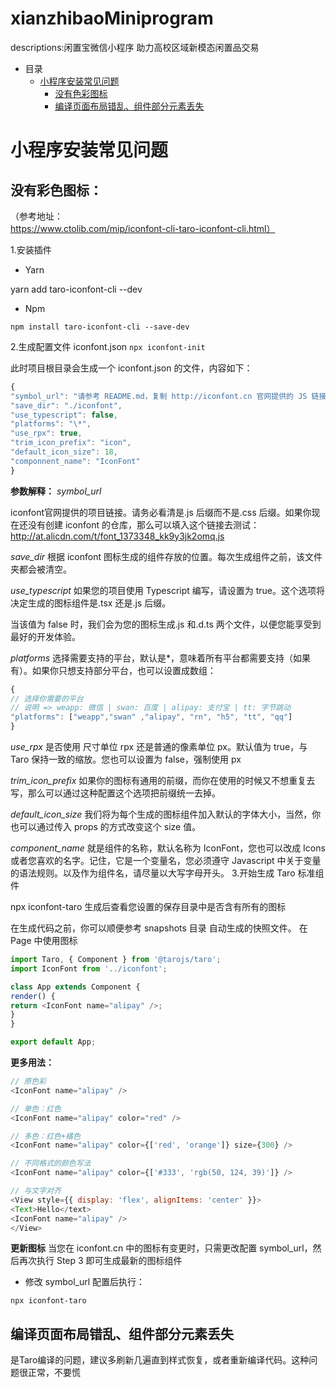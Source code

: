 # xianzhibaoMiniprogram

descriptions:闲置宝微信小程序 助力高校区域新模态闲置品交易
- 目录
  - [小程序安装常见问题](#小程序安装常见问题)
    - [没有色彩图标](##没有色彩图标)
    - [编译页面布局错乱、组件部分元素丢失](##编译页面布局错乱、组件部分元素丢失)
  

# 小程序安装常见问题
## 没有彩色图标：
（参考地址：https://www.ctolib.com/mip/iconfont-cli-taro-iconfont-cli.html）

1.安装插件

- Yarn

yarn add taro-iconfont-cli --dev

- Npm

```npm install taro-iconfont-cli --save-dev```

2.生成配置文件 iconfont.json
```npx iconfont-init```

此时项目根目录会生成一个 iconfont.json 的文件，内容如下：
```javascript
{
"symbol_url": "请参考 README.md，复制 http://iconfont.cn 官网提供的 JS 链接",
"save_dir": "./iconfont",
"use_typescript": false,
"platforms": "\*",
"use_rpx": true,
"trim_icon_prefix": "icon",
"default_icon_size": 18,
"componnent_name": "IconFont"
}
```
**参数解释：**
*symbol_url*

iconfont官网提供的项目链接。请务必看清是.js 后缀而不是.css 后缀。如果你现在还没有创建 iconfont 的仓库，那么可以填入这个链接去测试：http://at.alicdn.com/t/font_1373348_kk9y3jk2omq.js

*save_dir*
根据 iconfont 图标生成的组件存放的位置。每次生成组件之前，该文件夹都会被清空。

*use_typescript*
如果您的项目使用 Typescript 编写，请设置为 true。这个选项将决定生成的图标组件是.tsx 还是.js 后缀。

当该值为 false 时，我们会为您的图标生成.js 和.d.ts 两个文件，以便您能享受到最好的开发体验。

*platforms*
选择需要支持的平台，默认是\*，意味着所有平台都需要支持（如果有）。如果你只想支持部分平台，也可以设置成数组：
```javascript
{
// 选择你需要的平台
// 说明 => weapp: 微信 | swan: 百度 | alipay: 支付宝 | tt: 字节跳动
"platforms": ["weapp","swan" ,"alipay", "rn", "h5", "tt", "qq"]
}
```
*use_rpx*
是否使用
尺寸单位 rpx
还是普通的像素单位 px。默认值为 true，与 Taro 保持一致的缩放。您也可以设置为 false，强制使用 px

*trim_icon_prefix*
如果你的图标有通用的前缀，而你在使用的时候又不想重复去写，那么可以通过这种配置这个选项把前缀统一去掉。

*default_icon_size*
我们将为每个生成的图标组件加入默认的字体大小，当然，你也可以通过传入 props 的方式改变这个 size 值。

*component_name*
就是组件的名称，默认名称为 IconFont，您也可以改成 Icons 或者您喜欢的名字。记住，它是一个变量名，您必须遵守 Javascript 中关于变量的语法规则。以及作为组件名，请尽量以大写字母开头。
3.开始生成 Taro 标准组件

npx iconfont-taro
生成后查看您设置的保存目录中是否含有所有的图标

在生成代码之前，你可以顺便参考
snapshots 目录
自动生成的快照文件。
在 Page 中使用图标
```javascript
import Taro, { Component } from '@tarojs/taro';
import IconFont from '../iconfont';

class App extends Component {
render() {
return <IconFont name="alipay" />;
}
}

export default App;
```
**更多用法：**
```javascript
// 原色彩
<IconFont name="alipay" />

// 单色：红色
<IconFont name="alipay" color="red" />

// 多色：红色+橘色
<IconFont name="alipay" color={['red', 'orange']} size={300} />

// 不同格式的颜色写法
<IconFont name="alipay" color={['#333', 'rgb(50, 124, 39)']} />

// 与文字对齐
<View style={{ display: 'flex', alignItems: 'center' }}>
<Text>Hello</text>
<IconFont name="alipay" />
</View>
```
**更新图标**
当您在 iconfont.cn 中的图标有变更时，只需更改配置 symbol_url，然后再次执行 Step 3 即可生成最新的图标组件

- 修改 symbol_url 配置后执行：
```
npx iconfont-taro
```
## 编译页面布局错乱、组件部分元素丢失
  是Taro编译的问题，建议多刷新几遍直到样式恢复，或者重新编译代码。这种问题很正常，不要慌
